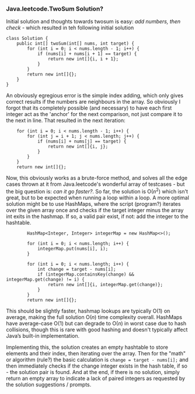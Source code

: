 ### Java.leetcode.TwoSum Solution?
Initial solution and thoughts towards twosum is easy: <i> add numbers, then check</i> - which resulted in teh
following initial solution 
````
class Solution {
    public int[] twoSum(int[] nums, int target) {
        for (int i = 0; i < nums.length - 1; i++) {
            if (nums[i] + nums[i + 1] == target) {
                return new int[]{i, i + 1};
            } 
        }
        return new int[]{};
    }
}
````
An obviously egregious error is the simple index adding, which only gives correct results if the numbers are 
neighbours in the array. So obviously I forgot that its completely possible (and necessary) to have each first 
integer act as the 'anchor' for the next comparison, not just compare it to the next in line. That resulted in 
the next iteration:
````
    for (int i = 0; i < nums.length - 1; i++) {
        for (int j = i + 1; j < nums.length; j++) {
            if (nums[i] + nums[j] == target) {
                return new int[]{i, j};
            }
        }
    }
    return new int[]{};
````
Now, this obviously works as a brute-force method, and solves all the edge cases thrown at it from Java.leetcode's 
wonderful array of testcases - but the big question is: <i>can it go faster?</i>. So far, the solution is O($n^2$)
which isn't great, but to be expected when running a loop within a loop. A more optimal solution might be to 
use HashMaps, where the script (program?) iterates over the given array once and checks if the target integer
minus the array int exits in the hashmap. If so, a valid pair exist, if not: add the integer to the hashtable.
````
        HashMap<Integer, Integer> integerMap = new HashMap<>();
        
        for (int i = 0; i < nums.length; i++) { 
            integerMap.put(nums[i], i);
        }

        for (int i = 0; i < nums.length; i++) {
            int change = target - nums[i];
            if (integerMap.containsKey(change) && integerMap.get(change) != i) {
                return new int[]{i, integerMap.get(change)};
            }
        }
        return new int[]{};
````
This should be slightly faster, hashmap lookups are typically O($1$) on average, making the full solution O($n$) time 
complexity overall. HashMaps have average-case O($1$) but can degrade to O($n$) in worst case due to hash collisions, 
though this is rare with good hashing and doesn't typically affect Java’s built-in implementation.

Implementing this, the solution creates an
empty hashtable to store elements and their index, then iterating over the array. Then for the "math" or algorithm (rule?)
the basic calculation is `change = target - nums[i];` and then immediately checks if the change integer exists in the 
hash table, if so - the solution pair is found. And at the end, if there is no solution, simply return an empty 
array to indicate a lack of paired integers as requested by the solution suggestions / prompts. 
